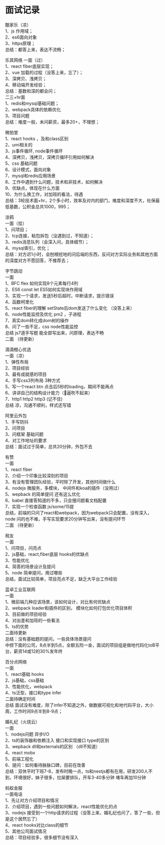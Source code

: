 # 面试记录
  酷家乐（凉）  
    1、js 作用域；  
    2、es6面向对象  
    3、https原理；  
    总结：都答上来，表达不流畅；  

  乐其网络
    一面（过）  
      1、react fiber底层实现；  
      2、vue 加载的过程（没答上来，忘了）；  
      3、深拷贝、浅拷贝；  
      4、移动端开发经验；  
      总结：基数和深的都会问；  
    二三+hr面  
      1、redis和mysql基础问题；  
      2、webpack具体的依赖优化  
      3、项目问题  
    总结：难度一般，未问薪资，最多20+，不理想；

  微拍堂  
    1、react hooks ，及和class区别  
    2、umi相关的  
    3、js事件循环, node事件循环  
    4、深拷贝，浅拷贝，深拷贝循环引用如何解决  
    5、css 基础问题  
    6、设计模式，面向对象  
    7、mysql和redis应用场景  
    8、工作中遇到什么问题，技术和非技术，如何解决  
    9、优缺点，体现在什么方面  
    10、为什么换工作，对加班的看法，待遇  
    总结：3轮技术面+hr，2个多小时，效率及对内的部门，难度和深度不大，社保最低基数，公积金总共1000，995；  
  
  涂鸦  
    一面（挂）  
      1、问项目；  
      2、tcp连接，粘包拆包（没遇到过，不知道）；  
      3、redis消息队列（会深入问，具体细节）；  
      4、mysql索引，优化；  
      总结：对方迟1小时，会刨根挖地的问后端的东西，反问对方实际业务和其他方面的深度对方不愿回答，不推荐去；  
  
  字节跳动  
    一面  
      1、BFC flex 如何实现8个元素每行4列  
      2、ES6 const let  ES5如何实现块作用域  
      3、实现一个请求，发送5秒后超时，中断请求，提示错误  
      4、函数柯里化  
      5、react fiber的理解 setState后dom发送了什么变化 （没答上来）  
      6、node性能监控及优化 pm2 ，子进程  
      7、真实dom转化成dom树的操作  
      8、问了一些不足，css node性能监控  
      总结 js7道手写题 能全部写出来，问原理，表达不畅  
    二面  （待更新）  

  滴滴橙心优选  
    一面（凉）  
      1、弹性布局  
      2、项目经验  
      3、最有成就感的项目  
      4、手写css3列布局 3种方式  
      5、写一个react btn  点击后5秒的loading，期间不能再点  
      6、讲讲自己的结构设计能力（🐂逼吹不起来）  
      7、http1 http2 http3  (记不住)  
    总结 凉，沟通不顺利，样式还写错  

  阿里云外包  
    1、手写防抖  
    2、问项目  
    3、问框架 基础问题  
    4、对工作地址的要求  
    总结：面试过于简单，总共20分钟，外包不去  

  有赞  
    一面  
      1、react fiber  
      2、介绍一个印象比较深刻的项目  
      3、有没有管理团队经验，平时除了开发，其他时间做什么  
      4、nodejs 微服务，多模块， 中间件和koa的插件（没用过）  
      5、wepback 的简单提问  还有这么优化  
      6、babel 直接答知道的不多，只会搜问题看文档配置  
      7、实现一个检查函数 js/some/15提  
      总结，前端的只问了react和webpack，因为webpack只会配置，没有深入，node 问的也不难，手写实现要求20分钟写出来，没有提问环节  
    二面 （待更新）  

  税友  
    一面  
      1、问项目，问亮点  
      2、js基础，react,fiber底层 hooks的优缺点  
      3、性能优化  
      4、简答的场景设计及提问  
      5、node 简单提问，用过哪些  
      总结，面试比较简单，项目亮点不足，缺乏大平台工作经验  
  
  蓝卓工业互联网  
    一面  
      1、微前端几种应该场景，该如何设计，对比有何优缺点  
      2、webpack loader和插件的区别， 模块化如何打包优化项目体积  
      3、目前做的项目经验  
      4、对出差和加班的一些看法  
      5、ts的优势  
    二面待更新  
    总结：没有基础题的提问，一些具体场景提问  
    中控下面的公司，8点半到5点，全额五险一金，面试的项目组是做地代码化toB平台，薪资14或12的30%发年终  

  百分点网络  
    一面  
      1、react基础 hooks  
      2、js基础，css基础  
      3、性能优化，webpack  
      4、ts泛型，接口和type infer  
    二面待确定时间  
    总结 面试没有难度，除了infer不知道之外，做数据可视化和地代码平台，大小周，工作时间9点半到8-9点；  

  婚礼纪（火烧云）  
    一面  
      1、nodejs问题 异步I/O  
      2、ts的装饰器和依赖注入  接口和实现接口 type的区别  
      3、wepback dll和externals的区别  （dll不知道）  
      4、react mobx  
      5、前端工程化  
      6、提问：如何看待脉脉口碑，目前在改善  
      总结：双休平时下班7-8，发布时晚一点，ts和nestjs都有在用，研发200人不到，环境很好，妹子很多，拉屎要排队，开车3-40多分钟 堵车再加10分钟  
  
  蚂蚁金服  
    一面电话  
      1、先让对方介绍项目和情况  
      2、介绍项目，遇到一些问题如何解决，react性能优化的点  
      3、nodejs 接受到一个http请求的过程（没答上来，婚礼纪也问了，答了一些，但是这个居然忘了）  
      4、react hooks对比class的细节  
      5、其他公司面试情况  
      总结：项目经验多，很多细节没有深入  
